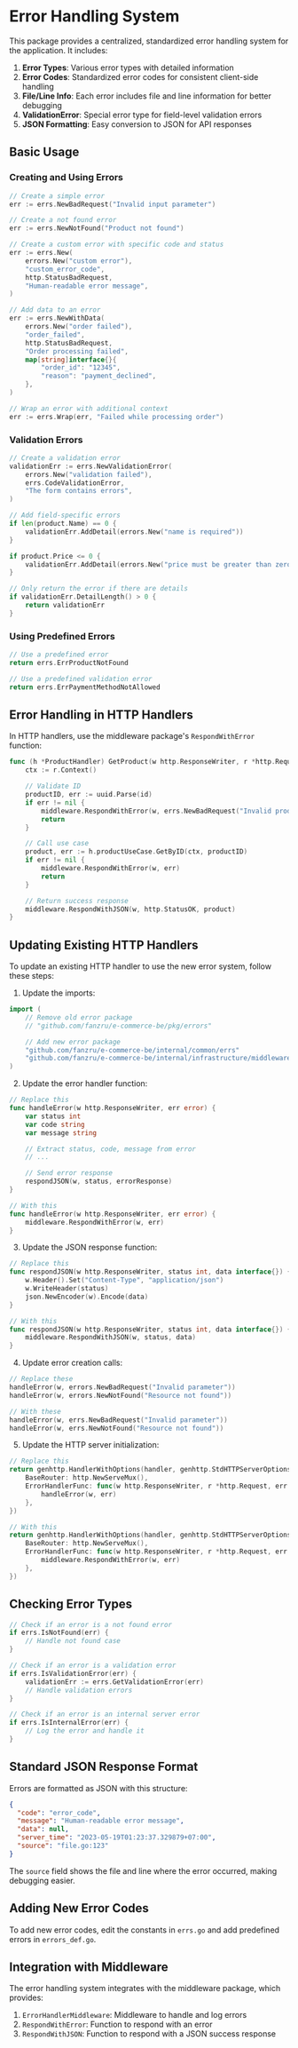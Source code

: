 # Error Handling System

This package provides a centralized, standardized error handling system for the application. It includes:

1. **Error Types**: Various error types with detailed information
2. **Error Codes**: Standardized error codes for consistent client-side handling
3. **File/Line Info**: Each error includes file and line information for better debugging
4. **ValidationError**: Special error type for field-level validation errors
5. **JSON Formatting**: Easy conversion to JSON for API responses

## Basic Usage

### Creating and Using Errors

```go
// Create a simple error
err := errs.NewBadRequest("Invalid input parameter")

// Create a not found error
err := errs.NewNotFound("Product not found")

// Create a custom error with specific code and status
err := errs.New(
    errors.New("custom error"),
    "custom_error_code",
    http.StatusBadRequest,
    "Human-readable error message",
)

// Add data to an error
err := errs.NewWithData(
    errors.New("order failed"),
    "order_failed",
    http.StatusBadRequest,
    "Order processing failed",
    map[string]interface{}{
        "order_id": "12345",
        "reason": "payment_declined",
    },
)

// Wrap an error with additional context
err := errs.Wrap(err, "Failed while processing order")
```

### Validation Errors

```go
// Create a validation error
validationErr := errs.NewValidationError(
    errors.New("validation failed"),
    errs.CodeValidationError,
    "The form contains errors",
)

// Add field-specific errors
if len(product.Name) == 0 {
    validationErr.AddDetail(errors.New("name is required"))
}

if product.Price <= 0 {
    validationErr.AddDetail(errors.New("price must be greater than zero"))
}

// Only return the error if there are details
if validationErr.DetailLength() > 0 {
    return validationErr
}
```

### Using Predefined Errors

```go
// Use a predefined error
return errs.ErrProductNotFound

// Use a predefined validation error
return errs.ErrPaymentMethodNotAllowed
```

## Error Handling in HTTP Handlers

In HTTP handlers, use the middleware package's `RespondWithError` function:

```go
func (h *ProductHandler) GetProduct(w http.ResponseWriter, r *http.Request, id string) {
    ctx := r.Context()

    // Validate ID
    productID, err := uuid.Parse(id)
    if err != nil {
        middleware.RespondWithError(w, errs.NewBadRequest("Invalid product ID"))
        return
    }

    // Call use case
    product, err := h.productUseCase.GetByID(ctx, productID)
    if err != nil {
        middleware.RespondWithError(w, err)
        return
    }

    // Return success response
    middleware.RespondWithJSON(w, http.StatusOK, product)
}
```

## Updating Existing HTTP Handlers

To update an existing HTTP handler to use the new error system, follow these steps:

1. Update the imports:

```go
import (
    // Remove old error package
    // "github.com/fanzru/e-commerce-be/pkg/errors"

    // Add new error package
    "github.com/fanzru/e-commerce-be/internal/common/errs"
    "github.com/fanzru/e-commerce-be/internal/infrastructure/middleware"
)
```

2. Update the error handler function:

```go
// Replace this
func handleError(w http.ResponseWriter, err error) {
    var status int
    var code string
    var message string

    // Extract status, code, message from error
    // ...

    // Send error response
    respondJSON(w, status, errorResponse)
}

// With this
func handleError(w http.ResponseWriter, err error) {
    middleware.RespondWithError(w, err)
}
```

3. Update the JSON response function:

```go
// Replace this
func respondJSON(w http.ResponseWriter, status int, data interface{}) {
    w.Header().Set("Content-Type", "application/json")
    w.WriteHeader(status)
    json.NewEncoder(w).Encode(data)
}

// With this
func respondJSON(w http.ResponseWriter, status int, data interface{}) {
    middleware.RespondWithJSON(w, status, data)
}
```

4. Update error creation calls:

```go
// Replace these
handleError(w, errors.NewBadRequest("Invalid parameter"))
handleError(w, errors.NewNotFound("Resource not found"))

// With these
handleError(w, errs.NewBadRequest("Invalid parameter"))
handleError(w, errs.NewNotFound("Resource not found"))
```

5. Update the HTTP server initialization:

```go
// Replace this
return genhttp.HandlerWithOptions(handler, genhttp.StdHTTPServerOptions{
    BaseRouter: http.NewServeMux(),
    ErrorHandlerFunc: func(w http.ResponseWriter, r *http.Request, err error) {
        handleError(w, err)
    },
})

// With this
return genhttp.HandlerWithOptions(handler, genhttp.StdHTTPServerOptions{
    BaseRouter: http.NewServeMux(),
    ErrorHandlerFunc: func(w http.ResponseWriter, r *http.Request, err error) {
        middleware.RespondWithError(w, err)
    },
})
```

## Checking Error Types

```go
// Check if an error is a not found error
if errs.IsNotFound(err) {
    // Handle not found case
}

// Check if an error is a validation error
if errs.IsValidationError(err) {
    validationErr := errs.GetValidationError(err)
    // Handle validation errors
}

// Check if an error is an internal server error
if errs.IsInternalError(err) {
    // Log the error and handle it
}
```

## Standard JSON Response Format

Errors are formatted as JSON with this structure:

```json
{
  "code": "error_code",
  "message": "Human-readable error message",
  "data": null,
  "server_time": "2023-05-19T01:23:37.329879+07:00",
  "source": "file.go:123"
}
```

The `source` field shows the file and line where the error occurred, making debugging easier.

## Adding New Error Codes

To add new error codes, edit the constants in `errs.go` and add predefined errors in `errors_def.go`.

## Integration with Middleware

The error handling system integrates with the middleware package, which provides:

1. `ErrorHandlerMiddleware`: Middleware to handle and log errors
2. `RespondWithError`: Function to respond with an error
3. `RespondWithJSON`: Function to respond with a JSON success response
